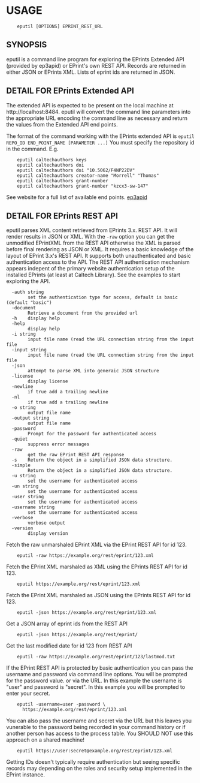 

USAGE
=====

```
	eputil [OPTIONS] EPRINT_REST_URL
```
	
SYNOPSIS
--------

eputil is a command line program for exploring 
the EPrints Extended API (provided by ep3apid) or EPrint's
own REST API.  Records are returned in either JSON or EPrints XML.
Lists of eprint ids are returned in JSON.

DETAIL FOR EPrints Extended API
-------------------------------

The extended API is expected to be present on the local machine
at http://localhost:8484.  eputil will convert the command line
parameters into the appropriate URL encoding the command line as
necessary and return the values from the Extended API end points.

The format of the command working with the EPrints extended API
is `eputil REPO_ID END_POINT_NAME [PARAMETER ...]`
You must specify the repository id in the command. E.g.

```
    eputil caltechauthors keys
	eputil caltechauthors doi
	eputil caltechauthors doi "10.5062/F4NP22DV"
	eputil caltechauthors creator-name "Morrell" "Thomas"
	eputil caltechauthors grant-number 
	eputil caltechauthors grant-number "kzcx3-sw-147"
```

See website for a full list of available end points.
[ep3apid](ep3apid.html)

DETAIL FOR EPrints REST API
---------------------------

eputil parses XML content retrieved from 
EPrints 3.x. REST API. It will render 
results in JSON or XML.  With the `-raw`
option you can get the unmodified EPrintXML from the 
REST API otherwise the XML is parsed before final 
rendering as JSON or XML. It requires a basic knowledge
of the layout of EPrint 3.x's REST API. It supports
both unauthenticated and basic authentication access
to the API. The REST API authentication mechanism 
appears indepent of the primary website authentication
setup of the installed EPrints (at least at Caltech
Library). See the examples to start exploring the API.

```
  -auth string
    	set the authentication type for access, default is basic (default "basic")
  -document
    	Retrieve a document from the provided url
  -h	display help
  -help
    	display help
  -i string
    	input file name (read the URL connection string from the input file
  -input string
    	input file name (read the URL connection string from the input file
  -json
    	attempt to parse XML into generaic JSON structure
  -license
    	display license
  -newline
    	if true add a trailing newline
  -nl
    	if true add a trailing newline
  -o string
    	output file name
  -output string
    	output file name
  -password
    	Prompt for the password for authenticated access
  -quiet
    	suppress error messages
  -raw
    	get the raw EPrint REST API response
  -s	Return the object in a simplified JSON data structure.
  -simple
    	Return the object in a simplified JSON data structure.
  -u string
    	set the username for authenticated access
  -un string
    	set the username for authenticated access
  -user string
    	set the username for authenticated access
  -username string
    	set the username for authenticated access
  -verbose
    	verbose output
  -version
    	display version
```

Fetch the raw unmarshaled EPrint XML via the 
EPrint REST API for id 123.

```
    eputil -raw https://example.org/rest/eprint/123.xml
```

Fetch the EPrint XML marshaled as XML using the 
EPrints REST API for id 123.

```
    eputil https://example.org/rest/eprint/123.xml 
```

Fetch the EPrint XML marshaled as JSON using the
EPrints REST API for id 123.

```
    eputil -json https://example.org/rest/eprint/123.xml
```

Get a JSON array of eprint ids from the REST API

```
    eputil -json https://example.org/rest/eprint/ 
```

Get the last modified date for id 123 from REST API

```
    eputil -raw https://example.org/rest/eprint/123/lastmod.txt 
```

If the EPrint REST API is protected by basic authentication
you can pass the username and password via command line
options. You will be prompted for the password value.
or via the URL.  In this example the username is 
"user" and password is "secret". In this example you will
be prompted to enter your secret.

```
    eputil -username=user -password \
      https://example.org/rest/eprint/123.xml
```

You can also pass the username and secret via the URL
but this leaves you vunerable to the password being recorded
in your command history or if another person has access to
the process table. You SHOULD NOT use this approach on a
shared machine!

```
    eputil https://user:secret@example.org/rest/eprint/123.xml
```

Getting IDs doesn't typically require authentication but seeing
specific records may depending on the roles and security
setup implemented in the EPrint instance.


